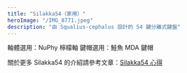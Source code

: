 ```yaml
---
title: "Silakka54（家用）"
heroImage: "/IMG_8771.jpeg"
description: "由 Squalius-cephalus 設計的 54 鍵分離式鍵盤"
---
```


軸體選用：NuPhy 檸檬軸
鍵帽選用：鮭魚 MDA 鍵帽

關於更多 Silakka54 的介紹請參考文章：[Silakka54 心得](/code/silakka54-review/)
